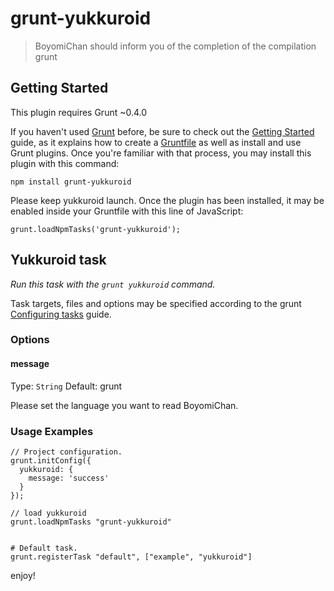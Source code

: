 # grunt-yukkuroid

> BoyomiChan should inform you of the completion of the compilation grunt

## Getting Started

This plugin requires Grunt ~0.4.0

If you haven't used [Grunt](http://gruntjs.com/) before, be sure to check out the [Getting Started](http://gruntjs.com/getting-started) guide, as it explains how to create a [Gruntfile](http://gruntjs.com/sample-gruntfile) as well as install and use Grunt plugins. Once you're familiar with that process, you may install this plugin with this command:

	npm install grunt-yukkuroid

Please keep yukkuroid launch.
Once the plugin has been installed, it may be enabled inside your Gruntfile with this line of JavaScript:

	grunt.loadNpmTasks('grunt-yukkuroid');


## Yukkuroid task
_Run this task with the `grunt yukkuroid` command._

Task targets, files and options may be specified according to the grunt [Configuring tasks](http://gruntjs.com/configuring-tasks) guide.


### Options

#### message

Type: `String`
Default: grunt

Please set the language you want to read BoyomiChan.


### Usage Examples

	// Project configuration.
	grunt.initConfig({
	  yukkuroid: {
	    message: 'success'
	  }
	});

	// load yukkuroid
	grunt.loadNpmTasks "grunt-yukkuroid"


	# Default task.
	grunt.registerTask "default", ["example", "yukkuroid"]
	
enjoy!